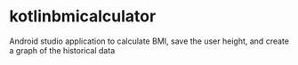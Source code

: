 # kotlinbmicalculator
Android studio application to calculate BMI, save the user height, and create a graph of the historical data
